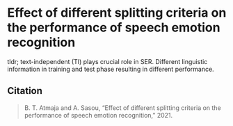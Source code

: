 # Effect of different splitting criteria on the performance of speech emotion recognition
tldr; text-independent (TI) plays crucial role in SER. Different linguistic information in training and test phase resulting in different performance.


## Citation
> B. T. Atmaja and A. Sasou, “Effect of different splitting criteria on the performance of speech emotion recognition,” 2021.
